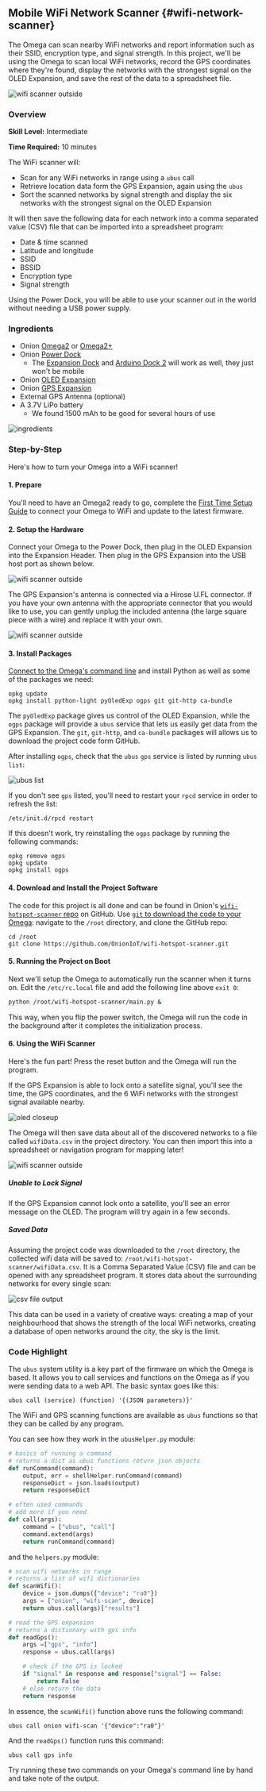 ## Mobile WiFi Network Scanner {#wifi-network-scanner}

The Omega can scan nearby WiFi networks and report information such as their SSID, encryption type, and signal strength. In this project, we'll be using the Omega to scan local WiFi networks, record the GPS coordinates where they're found, display the networks with the strongest signal on the OLED Expansion, and save the rest of the data to a spreadsheet file.


![wifi scanner outside](./img/mobile-wifi-hotspot-scanner-outside.jpg)

### Overview

**Skill Level:** Intermediate

**Time Required:** 10 minutes

The WiFi scanner will:

* Scan for any WiFi networks in range using a `ubus` call
* Retrieve location data form the GPS Expansion, again using the `ubus`
* Sort the scanned networks by signal strength and display the six networks with the strongest signal on the OLED Expansion

It will then save the following data for each network into a comma separated value (CSV) file that can be imported into a spreadsheet program:

* Date & time scanned
* Latitude and longitude
* SSID
* BSSID
* Encryption type
* Signal strength

Using the Power Dock, you will be able to use your scanner out in the world without needing a USB power supply.


### Ingredients

* Onion [Omega2](https://onion.io/store/omega2/) or [Omega2+](https://onion.io/store/omega2p/)
* Onion [Power Dock](https://onion.io/store/power-dock/)
	* The [Expansion Dock](https://onion.io/store/expansion-dock/) and [Arduino Dock 2](https://onion.io/store/arduino-dock-r2/) will work as well, they just won't be mobile
* Onion [OLED Expansion](https://onion.io/store/oled-expansion/)
* Onion [GPS Expansion](https://onion.io/store/gps-expansion/)
* External GPS Antenna (optional)
* A 3.7V LiPo battery
	* We found 1500 mAh to be good for several hours of use

![ingredients](./img/mobile-wifi-hotspot-scanner-ingredients.jpg)

### Step-by-Step

Here's how to turn your Omega into a WiFi scanner!

#### 1. Prepare

You'll need to have an Omega2 ready to go, complete the [First Time Setup Guide](https://docs.onion.io/omega2-docs/first-time-setup.html) to connect your Omega to WiFi and update to the latest firmware.

#### 2. Setup the Hardware

Connect your Omega to the Power Dock, then plug in the OLED Expansion into the Expansion Header. Then plug in the GPS Expansion into the USB host port as shown below.

![wifi scanner outside](./img/mobile-wifi-hotspot-scanner-assembled.jpg)

The GPS Expansion's antenna is connected via a Hirose U.FL connector. If you have your own antenna with the appropriate connector that you would like to use, you can gently unplug the included antenna (the large square piece with a wire) and replace it with your own.

![wifi scanner outside](./img/mobile-wifi-hotspot-scanner-external-antenna.jpg)

<!--# 2 -->

#### 3. Install Packages

[Connect to the Omega's command line](https://docs.onion.io/omega2-docs/connecting-to-the-omega-terminal.html#connecting-to-the-omega-terminal-ssh) and install Python as well as some of the packages we need:

```
opkg update
opkg install python-light pyOledExp ogps git git-http ca-bundle
```

The `pyOledExp` package gives us control of the OLED Expansion, while the `ogps` package will provide a `ubus` service that lets us easily get data from the GPS Expansion. The `git`, `git-http`, and `ca-bundle` packages will allows us to download the project code form GitHub.

After installing `ogps`, check that the `ubus` `gps` service is listed by running `ubus list`:

![ubus list](./img/using-gps-expansion-4-ubus-list.png)

If you don't see `gps` listed, you'll need to restart your `rpcd` service in order to refresh the list:

```
/etc/init.d/rpcd restart
```

If this doesn't work, try reinstalling the `ogps` package by running the following commands:

```
opkg remove ogps
opkg update
opkg install ogps
```

#### 4. Download and Install the Project Software

The code for this project is all done and can be found in Onion's [`wifi-hotspot-scanner` repo](https://github.com/OnionIoT/wifi-hotspot-scanner) on GitHub. Use [`git` to download the code to your Omega](https://docs.onion.io/omega2-docs/installing-and-using-git.html): navigate to the `/root` directory, and clone the GitHub repo:

```
cd /root
git clone https://github.com/OnionIoT/wifi-hotspot-scanner.git
```

#### 5. Running the Project on Boot

Next we'll setup the Omega to automatically run the scanner when it turns on. Edit the `/etc/rc.local` file and add the following line above `exit 0`:

```sh
python /root/wifi-hotspot-scanner/main.py &
```

This way, when you flip the power switch, the Omega will run the code in the background after it completes the initialization process.

#### 6. Using the WiFi Scanner

Here's the fun part! Press the reset button and the Omega will run the program.

If the GPS Expansion is able to lock onto a satellite signal, you'll see the time, the GPS coordinates, and the 6 WiFi networks with the strongest signal available nearby.

![oled closeup](./img/mobile-wifi-hotspot-scanner-oled-closeup.jpg)

The Omega will then save data about all of the discovered networks to a file called `wifiData.csv` in the project directory. You can then import this into a spreadsheet or navigation program for mapping later!

![wifi scanner outside](./img/mobile-wifi-hotspot-scanner-outside.jpg)

##### Unable to Lock Signal

If the GPS Expansion cannot lock onto a satellite, you'll see an error message on the OLED. The program will try again in a few seconds.

##### Saved Data

Assuming the project code was downloaded to the `/root` directory, the collected wifi data will be saved to: `/root/wifi-hotspot-scanner/wifiData.csv`. It is a Comma Separated Value (CSV) file and can be opened with any spreadsheet program. It stores data about the surrounding networks for every single scan:

![csv file output](./img/mobile-wifi-hotspot-scanner-csv.png)

This data can be used in a variety of creative ways: creating a map of your neighbourhood that shows the strength of the local WiFi networks, creating a database of open networks around the city, the sky is the limit.

### Code Highlight

The `ubus` system utility is a key part of the firmware on which the Omega is based. It allows you to call services and functions on the Omega as if you were sending data to a web API. The basic syntax goes like this:

```
ubus call (service) (function) '{(JSON parameters)}'
```

The WiFi and GPS scanning functions are available as `ubus` functions so that they can be called by any program.

You can see how they work in the `ubusHelper.py` module:

```python
# basics of running a command
# returns a dict as ubus functions return json objects
def runCommand(command):
    output, err = shellHelper.runCommand(command)
    responseDict = json.loads(output)
    return responseDict

# often used commands
# add more if you need
def call(args):
    command = ["ubus", "call"]
    command.extend(args)
    return runCommand(command)
```

and the `helpers.py` module:

```python
# scan wifi networks in range
# returns a list of wifi dictionaries
def scanWifi():
    device = json.dumps({"device": "ra0"})
    args = ["onion", "wifi-scan", device]
    return ubus.call(args)["results"]

# read the GPS expansion
# returns a dictionary with gps info
def readGps():
    args =["gps", "info"]
    response = ubus.call(args)

    # check if the GPS is locked
    if "signal" in response and response["signal"] == False:
        return False
    # else return the data
    return response
```

In essence, the `scanWifi()` function above runs the following command:

```
ubus call onion wifi-scan '{"device":"ra0"}'
```

And the `readGps()` function runs this command:

```
ubus call gps info
```

Try running these two commands on your Omega's command line by hand and take note of the output.
